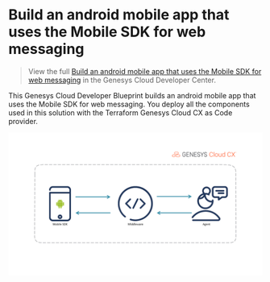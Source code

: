# Build an android mobile app that uses the Mobile SDK for web messaging

> View the full [Build an android mobile app that uses the Mobile SDK for web messaging](https://developer.mypurecloud.com/blueprints/mobilesdk-sample-android/ "Goes to the Build an android mobile app that uses the Mobile SDK for web messaging Blueprint") in the Genesys Cloud Developer Center.

This Genesys Cloud Developer Blueprint builds an android mobile app that uses the Mobile SDK for web messaging. You deploy all the components used in this solution with the Terraform Genesys Cloud CX as Code provider.

![Overview](blueprint/images/overview.png "Overview")